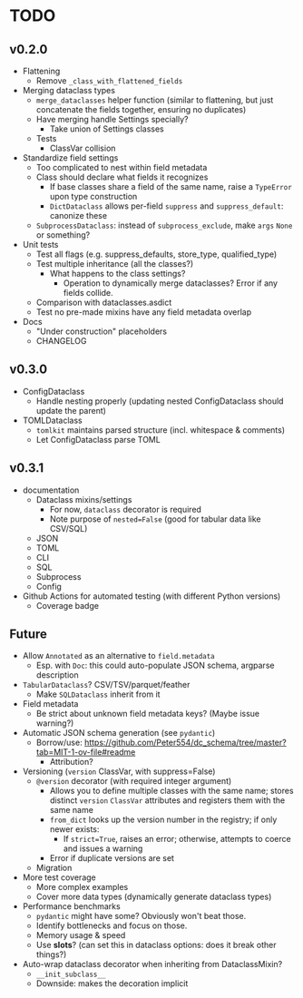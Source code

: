 # TODO

## v0.2.0

- Flattening
  - Remove `_class_with_flattened_fields`
- Merging dataclass types
  - `merge_dataclasses` helper function (similar to flattening, but just concatenate the fields together, ensuring no duplicates)
  - Have merging handle Settings specially?
    - Take union of Settings classes
  - Tests
    - ClassVar collision
- Standardize field settings
  - Too complicated to nest within field metadata
  - Class should declare what fields it recognizes
    - If base classes share a field of the same name, raise a `TypeError` upon type construction
    - `DictDataclass` allows per-field `suppress` and `suppress_default`: canonize these
  - `SubprocessDataclass`: instead of `subprocess_exclude`, make `args` `None` or something?
- Unit tests
  - Test all flags (e.g. suppress_defaults, store_type, qualified_type)
  - Test multiple inheritance (all the classes?)
    - What happens to the class settings?
      - Operation to dynamically merge dataclasses? Error if any fields collide.
  - Comparison with dataclasses.asdict
  - Test no pre-made mixins have any field metadata overlap
- Docs
  - "Under construction" placeholders
  - CHANGELOG

## v0.3.0

- ConfigDataclass
  - Handle nesting properly (updating nested ConfigDataclass should update the parent)
- TOMLDataclass
  - `tomlkit` maintains parsed structure (incl. whitespace & comments)
  - Let ConfigDataclass parse TOML

## v0.3.1

- documentation
  - Dataclass mixins/settings
    - For now, `dataclass` decorator is required
    - Note purpose of `nested=False` (good for tabular data like CSV/SQL)
  - JSON
  - TOML
  - CLI
  - SQL
  - Subprocess
  - Config
- Github Actions for automated testing (with different Python versions)
  - Coverage badge

## Future

- Allow `Annotated` as an alternative to `field.metadata`
  - Esp. with `Doc`: this could auto-populate JSON schema, argparse description
- `TabularDataclass`? CSV/TSV/parquet/feather
  - Make `SQLDataclass` inherit from it
- Field metadata
  - Be strict about unknown field metadata keys? (Maybe issue warning?)
- Automatic JSON schema generation (see `pydantic`)
  - Borrow/use: https://github.com/Peter554/dc_schema/tree/master?tab=MIT-1-ov-file#readme
    - Attribution?
- Versioning (`version` ClassVar, with suppress=False)
  - `@version` decorator (with required integer argument)
    - Allows you to define multiple classes with the same name; stores distinct `version` `ClassVar` attributes and registers them with the same name
    - `from_dict` looks up the version number in the registry; if only newer exists:
      - If `strict=True`, raises an error; otherwise, attempts to coerce and issues a warning
    - Error if duplicate versions are set
  - Migration
- More test coverage
  - More complex examples
  - Cover more data types (dynamically generate dataclass types)
- Performance benchmarks
  - `pydantic` might have some? Obviously won't beat those.
  - Identify bottlenecks and focus on those.
  - Memory usage & speed
  - Use __slots__? (can set this in dataclass options: does it break other things?)
- Auto-wrap dataclass decorator when inheriting from DataclassMixin?
  - `__init_subclass__`
  - Downside: makes the decoration implicit
